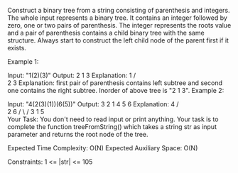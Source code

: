 Construct a binary tree from a string consisting of parenthesis and integers. The whole input represents a binary tree. It contains an integer followed by zero, one or two pairs of parenthesis. The integer represents the roots value and a pair of parenthesis contains a child binary tree with the same structure. Always start to construct the left child node of the parent first if it exists.

Example 1:

Input: "1(2)(3)" 
Output: 2 1 3
Explanation:
           1
          / \
         2   3
Explanation: first pair of parenthesis contains 
left subtree and second one contains the right 
subtree. Inorder of above tree is "2 1 3".
Example 2:

Input: "4(2(3)(1))(6(5))"
Output: 3 2 1 4 5 6
Explanation:
           4
         /   \
        2     6
       / \   / 
      3   1 5   
Your Task:
You don't need to read input or print anything. Your task is to complete the function treeFromString() which takes a string str as input parameter and returns the root node of the tree.


Expected Time Complexity: O(N)
Expected Auxiliary Space: O(N)


Constraints:
1 <= |str| <= 105
